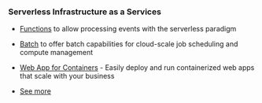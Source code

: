 
### Serverless  Infrastructure as a Services

-   [Functions](https://azure.microsoft.com/en-us/services/functions/
    "Functions") to allow processing events with the serverless paradigm


- [Batch](https://azure.microsoft.com/en-us/services/batch/ "Batch")
  to offer batch capabilities for cloud-scale job scheduling and
  compute management






-
    [Web App for Containers](https://azure.microsoft.com/en-us/services/app-service/containers/
    "Web App for Containers") - Easily deploy and run containerized
    web apps that scale with your business

-   [See
    more](https://azure.microsoft.com/en-us/services/#containers "See more")

